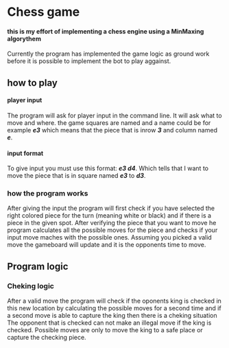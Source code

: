 # Chess game #

#### this is my effort of implementing a chess engine using a MinMaxing algorythem ####

Currently the program has implemented the game logic as ground work before it is possible to implement the bot to play aggainst.

## how to play ##
#### player input ####
The program will ask for player input in the command line. It will ask what to move and where. the game squares are named and a name could be for example ___e3___ which means that the piece that is inrow ___3___ and column named ___e___.
#### input format ####
To give input you must use this format: ___e3 d4___. Which tells that I want to move the piece that is in square named ___e3___ to ___d3___.

### how the program works ####
After giving the input the program will first check if you have selected the right colored piece for the turn (meaning white or black) and if there is a piece in the given spot.
After verifying the piece that you want to move he program calculates all the possible moves for the piece and checks if your input move maches with the possible ones.
Assuming you picked a valid move the gameboard will update and it is the opponents time to move.

## Program logic ##

### Cheking logic ###

After a valid move the program will check if the oponents king is checked in this new location by calculating the possible moves for a second time and if a second move is able to capture the king then there is a cheking situation
The opponent that is checked can not make an illegal move if the king is checked. Possible moves are only to move the king to a safe place or capture the checking piece.
